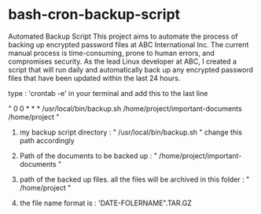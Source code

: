 # bash-cron-backup-script
Automated Backup Script
This project aims to automate the process of backing up encrypted password files at ABC International Inc. The current manual process is time-consuming, prone to human errors, and compromises security. As the lead Linux developer at ABC, I created a script that will run daily and automatically back up any encrypted password files that have been updated within the last 24 hours.


type : 'crontab -e' in your terminal and add this to the last line 

" 0 0 * * * /usr/local/bin/backup.sh /home/project/important-documents  /home/project "

  1. my backup script directory : " /usr/local/bin/backup.sh " 
  change this path accordingly 

  2. Path of the documents to be backed up : " /home/project/important-documents "

  3. path of the backed up files. all the files will be archived in this folder : " /home/project "

  4. the file name format is : 'DATE-FOLERNAME".TAR.GZ
     
